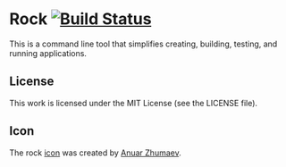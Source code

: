 # Rock [![Build Status](https://api.travis-ci.org/rockstack/rock.png?branch=master)](http://travis-ci.org/rockstack/rock)

This is a command line tool that simplifies creating, building, testing, and
running applications.

## License

This work is licensed under the MIT License (see the LICENSE file).

## Icon

The rock [icon][icon] was created by [Anuar Zhumaev][anuar].

[icon]: http://thenounproject.com/term/rock/16776/
[anuar]: http://thenounproject.com/yxorama/
